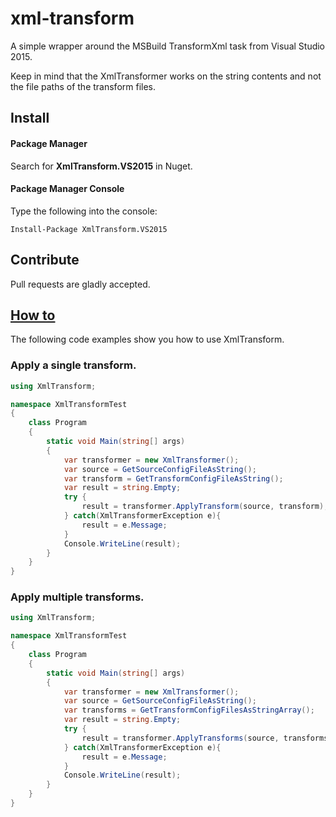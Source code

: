 # xml-transform
A simple wrapper around the MSBuild TransformXml task from Visual Studio 2015. 

Keep in mind that the XmlTransformer works on the string contents and not the file paths of the transform files.

## Install

#### Package Manager

Search for **XmlTransform.VS2015** in Nuget.

#### Package Manager Console

Type the following into the console:

    Install-Package XmlTransform.VS2015

## Contribute

Pull requests are gladly accepted.

## [How to](#how-to)

The following code examples show you how to use XmlTransform.

### Apply a single transform.

```csharp
using XmlTransform;

namespace XmlTransformTest
{
    class Program
    {
        static void Main(string[] args)
        {
            var transformer = new XmlTransformer();
            var source = GetSourceConfigFileAsString();
            var transform = GetTransformConfigFileAsString();
            var result = string.Empty;
            try {
                result = transformer.ApplyTransform(source, transform);
            } catch(XmlTransformerException e){
                result = e.Message;
            }
            Console.WriteLine(result);
        }
    }
}
```


### Apply multiple transforms.

```csharp
using XmlTransform;

namespace XmlTransformTest
{
    class Program
    {
        static void Main(string[] args)
        {
            var transformer = new XmlTransformer();
            var source = GetSourceConfigFileAsString();
            var transforms = GetTransformConfigFilesAsStringArray();
            var result = string.Empty;
            try {
                result = transformer.ApplyTransforms(source, transforms);
            } catch(XmlTransformerException e){
                result = e.Message;
            }
            Console.WriteLine(result);
        }
    }
}
```


